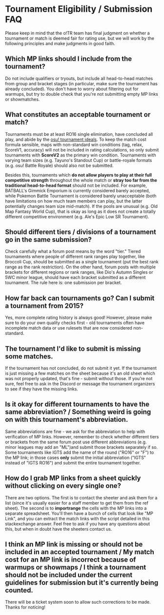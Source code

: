 # Tournament Eligibility / Submission FAQ

Please keep in mind that the o!TR team has final judgment on whether a tournament or match is deemed fair for rating use, but we will work by the following principles and make judgments in good faith.

## Which MP links should I include from the tournament?
Do not include qualifiers or tryouts, but include all head-to-head matches from group and bracket stages (in particular, make sure the tournament has already concluded). You don't have to worry about filtering out for warmups, but try to double check that you're not submitting empty MP links or showmatches.

## What constitutes an acceptable tournament or match?
Tournaments must be at least RO16 single elimination, have concluded all play, and abide by the [osu! tournament ideals](https://osu.ppy.sh/wiki/en/Tournaments/Official_support#tournaments). To keep the match cost formula sensible, maps with non-standard win conditions (tag, relax, ScoreV1, accuracy) will not be included in rating calculations, so only submit tournaments with **ScoreV2** as the primary win condition. Tournaments with varying team sizes (e.g. Tayuno's Standout Cup) or battle-royale formats (e.g. osu! Battle Royale) should also not be submitted.

Besides this, tournaments which **do not allow players to play at their full competitive strength** throughout the whole match or **stray too far from the traditional head-to-head format** should not be included. For example, BATBALL's Gimmick Emporium is currently considered barely accepted, while Pokemon Battle Tournament is considered barely unacceptable (both have limitations on how much team members can play, but the latter potentially changes team size mid-match). If the pools are unusual (e.g. Old Map Fantasy World Cup), that is okay as long as it does not create a totally different competitive environment (e.g. Ale's Epic Low SR Tournament). 

## Should different tiers / divisions of a tournament go in the same submission?
Check carefully what a forum post means by the word "tier." Tiered tournaments where people of different rank ranges play together, like Broccoli Cup, should be submitted as a single tournament (put the best rank range as the rank restriction). On the other hand, forum posts with multiple brackets for different regions or rank ranges, like Dio's Autumn Singles or 5WC minor league, should have each bracket submitted as a different tournament. The rule here is: one submission per bracket.

## How far back can tournaments go? Can I submit a tournament from 2015?
Yes, more complete rating history is always good! However, please make sure to do your own quality checks first - old tournaments often have incomplete match data or use rulesets that are now considered non-standard.

## The tournament I'd like to submit is missing some matches.
If the tournament has not concluded, do not submit it yet. If the tournament is just missing a few matches on the sheet because it's an old sheet which was not properly updated, that's fine - submit without those. If you’re not sure, feel free to ask in the Discord or message the tournament organizers to see if they have the missing links.

## Is it okay for different tournaments to have the same abbreviation? / Something weird is going on with this tournament's abbreviation.
Same abbreviations are fine - we ask for the abbreviation to help with verification of MP links. However, remember to check whether different tiers or brackets from the same forum post use different abbreviations (e.g. minor leagues may add an "ML")and submit those brackets separately if so. Some tournaments like IGTS add the name of the round ("RO16" or "F") to the MP link; in those cases **only** submit the initial abbreviation ("IGTS" instead of "IGTS RO16") and submit the entire tournament together.

## How do I grab MP links from a sheet quickly without clicking on every single one?
There are two options. The first is to contact the sheeter and ask them for a list (since it's usually easier for a staff member to get them from the ref sheet). The second is to **importrange** the cells with the MP links into a separate spreadsheet. You'll then have a bunch of cells that look like "MP Link", and you can extract the match links with the script detailed in this stackexchange answer. Feel free to ask if you have any questions about this, but when in doubt have the sheeters contact us.

## I think an MP link is missing or should not be included in an accepted tournament / My match cost for an MP link is incorrect because of warmups or showmaps / I think a tournament should not be included under the current guidelines for submission but it's currently being counted.
There will be a ticket system soon to allow such corrections to be made. Thanks for noticing!
